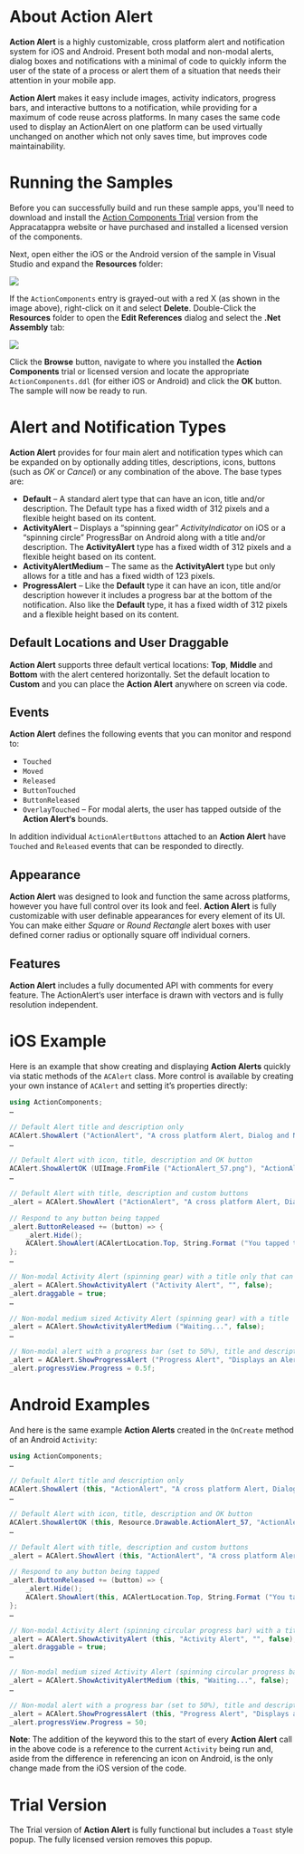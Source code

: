 # About Action Alert

**Action Alert** is a highly customizable, cross platform alert and notification system for iOS and Android. Present both modal and non-modal alerts, dialog boxes and notifications with a minimal of code to quickly inform the user of the state of a process or alert them of a situation that needs their attention in your mobile app.

**Action Alert** makes it easy include images, activity indicators, progress bars, and interactive buttons to a notification, while providing for a maximum of code reuse across platforms. In many cases the same code used to display an ActionAlert on one platform can be used virtually unchanged on another which not only saves time, but improves code maintainability.

# Running the Samples

Before you can successfully build and run these sample apps, you'll need to download and install the [Action Components Trial](http://appracatappra.com/products/action-components/) version from the Appracatappra website or have purchased and installed a licensed version of the components.

Next, open either the iOS or the Android version of the sample in Visual Studio and expand the **Resources** folder:

![](Images/Intro01.png)

If the `ActionComponents` entry is grayed-out with a red X (as shown in the image above), right-click on it and select **Delete**. Double-Click the **Resources** folder to open the **Edit References** dialog and select the **.Net Assembly** tab:

![](Images/Intro02.png)

Click the **Browse** button, navigate to where you installed the **Action Components** trial or licensed version and locate the appropriate `ActionComponents.ddl` (for either iOS or Android) and click the **OK** button. The sample will now be ready to run.

# Alert and Notification Types

**Action Alert** provides for four main alert and notification types which can be expanded on by optionally adding titles, descriptions, icons, buttons (such as *OK* or *Cancel*) or any combination of the above. The base types are:

* **Default** – A standard alert type that can have an icon, title and/or description. The Default type has a fixed width of 312 pixels and a flexible height based on its content.
* **ActivityAlert** – Displays a “spinning gear” *ActivityIndicator* on iOS or a “spinning circle” ProgressBar on Android along with a title and/or description. The **ActivityAlert** type has a fixed width of 312 pixels and a flexible height based on its content.
* **ActivityAlertMedium** – The same as the **ActivityAlert** type but only allows for a title and has a fixed width of 123 pixels.
* **ProgressAlert** – Like the **Default** type it can have an icon, title and/or description however it includes a progress bar at the bottom of the notification. Also like the **Default** type, it has a fixed width of 312 pixels and a flexible height based on its content.

## Default Locations and User Draggable

**Action Alert** supports three default vertical locations: **Top**, **Middle** and **Bottom** with the alert centered horizontally. Set the default location to **Custom** and you can place the **Action Alert** anywhere on screen via code.

## Events

**Action Alert** defines the following events that you can monitor and respond to:

* `Touched`
* `Moved`
* `Released`
* `ButtonTouched`
* `ButtonReleased`
* `OverlayTouched` – For modal alerts, the user has tapped outside of the **Action Alert‘s** bounds.

In addition individual `ActionAlertButtons` attached to an **Action Alert** have `Touched` and `Released` events that can be responded to directly.

## Appearance

**Action Alert** was designed to look and function the same across platforms, however you have full control over its look and feel. **Action Alert** is fully customizable with user definable appearances for every element of its UI. You can make either *Square* or *Round Rectangle* alert boxes with user defined corner radius or optionally square off individual corners.

## Features

**Action Alert** includes a fully documented API with comments for every feature. The ActionAlert‘s user interface is drawn with vectors and is fully resolution independent.

# iOS Example

Here is an example that show creating and displaying **Action Alerts** quickly via static methods of the `ACAlert` class. More control is available by creating your own instance of `ACAlert` and setting it’s properties directly:

```csharp
using ActionComponents;
…

// Default Alert title and description only
ACAlert.ShowAlert ("ActionAlert", "A cross platform Alert, Dialog and Notification system for iOS and Android.");
…

// Default Alert with icon, title, description and OK button
ACAlert.ShowAlertOK (UIImage.FromFile ("ActionAlert_57.png"), "ActionAlert", "A cross platform Alert, Dialog and Notification system for iOS and Android.");
…

// Default Alert with title, description and custom buttons
_alert = ACAlert.ShowAlert ("ActionAlert", "A cross platform Alert, Dialog and Notification system for iOS and Android.","Cancel,Maybe,OK");

// Respond to any button being tapped
_alert.ButtonReleased += (button) => {
    _alert.Hide();
    ACAlert.ShowAlert(ACAlertLocation.Top, String.Format ("You tapped the {0} button.", button.title),"");
};
…

// Non-modal Activity Alert (spinning gear) with a title only that can be freely moved around the screen by the user
_alert = ACAlert.ShowActivityAlert ("Activity Alert", "", false);
_alert.draggable = true;
…

// Non-modal medium sized Activity Alert (spinning gear) with a title
_alert = ACAlert.ShowActivityAlertMedium ("Waiting...", false);
…

// Non-modal alert with a progress bar (set to 50%), title and description
_alert = ACAlert.ShowProgressAlert ("Progress Alert", "Displays an Alert for a process with a known length and gives feedback to the user.", false);
_alert.progressView.Progress = 0.5f;
```

# Android Examples

And here is the same example **Action Alerts** created in the `OnCreate` method of an Android `Activity`:

```csharp
using ActionComponents;
…

// Default Alert title and description only
ACAlert.ShowAlert (this, "ActionAlert", "A cross platform Alert, Dialog and Notification system for iOS and Android.");
…

// Default Alert with icon, title, description and OK button
ACAlert.ShowAlertOK (this, Resource.Drawable.ActionAlert_57, "ActionAlert", "A cross platform Alert, Dialog and Notification system for iOS and Android.");
…

// Default Alert with title, description and custom buttons
_alert = ACAlert.ShowAlert (this, "ActionAlert", "A cross platform Alert, Dialog and Notification system for iOS and Android.","Cancel,Maybe,OK");

// Respond to any button being tapped
_alert.ButtonReleased += (button) => {
    _alert.Hide();
    ACAlert.ShowAlert(this, ACAlertLocation.Top, String.Format ("You tapped the {0} button.", button.title),"");
};
…

// Non-modal Activity Alert (spinning circular progress bar) with a title only that can be freely moved around the screen by the user
_alert = ACAlert.ShowActivityAlert (this, "Activity Alert", "", false);
_alert.draggable = true;
…

// Non-modal medium sized Activity Alert (spinning circular progress bar) with a title
_alert = ACAlert.ShowActivityAlertMedium (this, "Waiting...", false);
…

// Non-modal alert with a progress bar (set to 50%), title and description
_alert = ACAlert.ShowProgressAlert (this, "Progress Alert", "Displays an Alert for a process with a known length and gives feedback to the user.", false);
_alert.progressView.Progress = 50;
```

**Note**: The addition of the keyword this to the start of every **Action Alert** call in the above code is a reference to the current `Activity` being run and, aside from the difference in referencing an icon on Android, is the only change made from the iOS version of the code.

# Trial Version

The Trial version of **Action Alert** is fully functional but includes a `Toast` style popup. The fully licensed version removes this popup.
